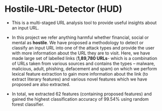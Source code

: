 # Hostile-URL-Detector (HUD)

* This is a multi-staged URL analysis tool to provide useful insights about an input URL.

* In this project we refer anything harmful whether financial, social or mental as **hostile**. 
  We have proposed a methodology to detect or classify an input URL into one of the attack types
  and provide the user with more information about the URL they are to visit. Here, we have made
  large set of labelled links (**1,89,780 URLs**- which is a combination of URLs taken from various
  sources and contains the types – malware, malicious, adult, phishing, defacement and spam)
  on which we perform lexical feature extraction to gain more information about the link (to
  extract literary features) and various novel features which we have proposed are also extracted.
  
* In total, we extracted 62 features (containing proposed features) and gained the highest classification accuracy of 99.54% using random forest
  classifier.
  



